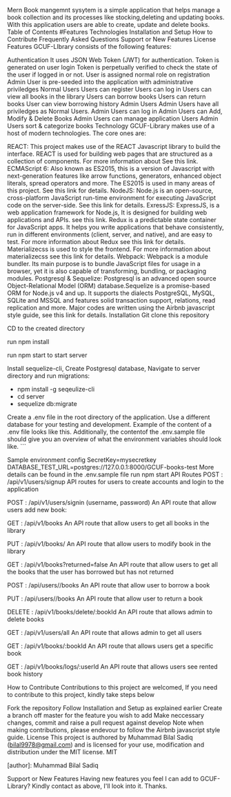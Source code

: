 Mern Book mangemnt sysytem is a simple application that helps manage a book collection and its processes like stocking,deleting and updating books. With this application users are able to create, update and delete books. 
Table of Contents
#Features
Technologies
Installation and Setup
How to Contribute
Frequently Asked Questions
Support or New Features
License
Features
GCUF-LIbrary consists of the following features:

Authentication
It uses JSON Web Token (JWT) for authentication.
Token is generated on user login
Token is perpetually verified to check the state of the user if logged in or not.
User is assigned normal role on registration
Admin User is pre-seeded into the application with administrative priviledges
Normal Users
Users can register
Users can log in
Users can view all books in the library
Users can borrow books
Users can return books
User can view borrowing history
Admin Users
Admin Users have all priviledges as Normal Users.
Admin Users can log in
Admin Users can Add, Modify & Delete Books
Admin Users can manage application Users
Admin Users sort & categorize books
Technology
GCUF-Library makes use of a host of modern technologies. The core ones are:

REACT: This project makes use of the REACT Javascript library to build the interface. REACT is used for building web pages that are structured as a collection of components. For more information about See this link.
ECMAScript 6: Also known as ES2015, this is a version of Javascript with next-generation features like arrow functions, generators, enhanced object literals, spread operators and more. The ES2015 is used in many areas of this project. See this link for details.
NodeJS: Node.js is an open-source, cross-platform JavaScript run-time environment for executing JavaScript code on the server-side. See this link for details.
ExressJS: ExpressJS, is a web application framework for Node.js, It is designed for building web applications and APIs. see this link.
Redux is a predictable state container for JavaScript apps. It helps you write applications that behave consistently, run in different environments (client, server, and native), and are easy to test. For more information about Redux see this link for details.
Materializecss is used to style the frontend. For more information about materializecss see this link for details.
Webpack: Webpack is a module bundler. Its main purpose is to bundle JavaScript files for usage in a browser, yet it is also capable of transforming, bundling, or packaging modules.
Postgresql & Sequelize: Postgresql is an advanced open source Object-Relational Model (ORM) database.Sequelize is a promise-based ORM for Node.js v4 and up. It supports the dialects PostgreSQL, MySQL, SQLite and MSSQL and features solid transaction support, relations, read replication and more.
Major codes are written using the Airbnb javascript style guide, see this link for details.
Installation
Git clone this repository

CD to the created directory

run npm install

run npm start to start server

Install sequelize-cli, Create Postgresql database, Navigate to server directory and run migrations:

- npm install -g seqeulize-cli
- cd server
- sequelize db:migrate


Create a .env file in the root directory of the application. Use a different database for your testing and development. Example of the content of a .env file looks like this. Additionally, the contentof the .env.sample file should give you an overview of what the environment variables should look like. ```

Sample environment config
SecretKey=mysecretkey
DATABASE_TEST_URL=postgres://127.0.0.1:8000/GCUF-books-test
More details can be found in the .env.sample file
run npm start
API Routes
POST : /api/v1/users/signup API routes for users to create accounts and login to the application

POST : /api/v1/users/signin (username, password) An API route that allow users add new book:

GET : /api/v1/books An API route that allow users to get all books in the library

PUT : /api/v1/books/ An API route that allow users to modify book in the library

GET : /api/v1/books?returned=false An API route that allow users to get all the books that the user has borrowed but has not returned

POST : /api/users/<userId>/books An API route that allow user to borrow a book

PUT : /api/users/<userId>/books An API route that allow user to return a book

DELETE : /api/v1/books/delete/:bookId An API route that allows admin to delete books

GET : /api/v1/users/all An API route that allows admin to get all users

GET : /api/v1/books/:bookId An API route that allows users get a specific book

GET : /api/v1/books/logs/:userId An API route that allows users see rented book history

How to Contribute
Contributions to this project are welcomed, If you need to contribute to this project, kindly take steps below

Fork the repository
Follow Installation and Setup as explained earlier
Create a branch off master for the feature you wish to add
Make neccessary changes, commit and raise a pull request against develop Note when making contributions, please endevour to follow the Airbnb javascript style guide.
License
This project is authored by Muhammad Bilal Sadiq (bilal9978@gmail.com) and is licensed for your use, modification and distribution under the MIT license. MIT

[author]: Muhammad Bilal Sadiq

Support or New Features
Having new features you feel I can add to GCUF-Library? Kindly contact as above, I'll look into it. Thanks.
